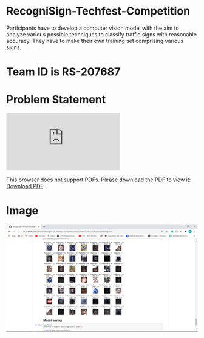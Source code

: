 # RecogniSign-Techfest-Competition
Participants have to develop a computer vision model with the aim to analyze various possible techniques to classify traffic signs with reasonable accuracy. They have to make their own training set comprising various signs.

# Team ID is RS-207687

# Problem Statement
<object data="https://github.com/18harsh/RecogniSign-Techfest-Competition/blob/main/RecogniSign.pdf" type="application/pdf" width="700px" height="700px">
    <embed src="https://github.com/18harsh/RecogniSign-Techfest-Competition/blob/main/RecogniSign.pdf">
        <p>This browser does not support PDFs. Please download the PDF to view it: <a href="https://github.com/18harsh/RecogniSign-Techfest-Competition/blob/main/RecogniSign.pdf">Download PDF</a>.</p>
    </embed>
</object>

# Image
![image](<https://github.com/18harsh/RecogniSign-Techfest-Competition/blob/main/2021-01-30.png>)
